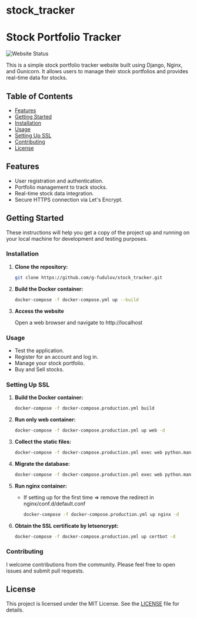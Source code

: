 # stock_tracker
# Stock Portfolio Tracker

![Website Status](https://img.shields.io/website?url=https%3A%2F%2Fportfoliotracker.live)

This is a simple stock portfolio tracker website built using Django, Nginx, and Gunicorn. It allows users to manage their stock portfolios and provides real-time data for stocks.

## Table of Contents
- [Features](#features)
- [Getting Started](#getting-started)
- [Installation](#installation)
- [Usage](#usage)
- [Setting Up SSL](#setting-up-ssl)
- [Contributing](#contributing)
- [License](#license)

## Features

- User registration and authentication.
- Portfolio management to track stocks.
- Real-time stock data integration.
- Secure HTTPS connection via Let's Encrypt.

## Getting Started

These instructions will help you get a copy of the project up and running on your local machine for development and testing purposes.

### Installation

1. **Clone the repository:**

   ```bash
   git clone https://github.com/g-fudulov/stock_tracker.git

2. **Build the Docker container:**

    ```bash
    docker-compose -f docker-compose.yml up --build

3. **Access the website**

    Open a web browser and navigate to http://localhost

### Usage

- Test the application.
- Register for an account and log in.
- Manage your stock portfolio.
- Buy and Sell stocks.


### Setting Up SSL

1. **Build the Docker container:**

    ```bash
    docker-compose -f docker-compose.production.yml build

2. **Run only web container:**

    ```bash
    docker-compose -f docker-compose.production.yml up web -d

3. **Collect the static files:**

    ```bash
    docker-compose -f docker-compose.production.yml exec web python.manage.py collectstatic
   
4. **Migrate the database:**

    ```bash
    docker-compose -f docker-compose.production.yml exec web python.manage.py migrate

5. **Run nginx container:**
   - If setting up for the first time => remove the redirect in nginx/conf.d/default.conf

       ```bash
       docker-compose -f docker-compose.production.yml up nginx -d
  
6. **Obtain the SSL certificate by letsencrypt:**

    ```bash
    docker-compose -f docker-compose.production.yml up certbot -d

### Contributing

I welcome contributions from the community. Please feel free to open issues and submit pull requests.

## License

This project is licensed under the MIT License. See the [LICENSE](LICENSE) file for details.